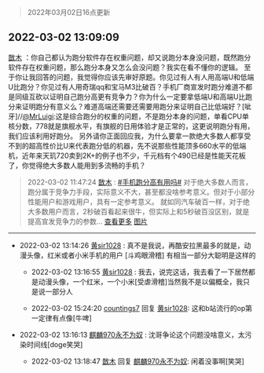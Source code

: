 > 2022年03月02日16点更新
<link rel="stylesheet" href="https://cdn.jsdelivr.net/gh/taotie6/sampleJSON@main/css/photo_show.css">
<meta name="referrer" content="no-referrer" />


 ## 2022-03-02 13:09:09 

 [㪚木](https://www.coolapk.com/feed/33935244?shareKey=NjVjNGM2MWE5YmU4NjIxZjA5NWY~) ：你自己都认为跑分软件存在权重问题，却又说跑分本身没问题，既然跑分软件存在权重问题，那么跑分本身又怎么会没问题？我实在看不懂你的逻辑。
至于你让我回答的问题，我觉得你应该先审好原题。你见过有人有人用高端U和低端U比跑分？你见过有人用奇瑞qq和宝马M3比破百<!--break-->？手机厂商宣发时跑分难道不都是同级互砍以证明自己跑分高更有竞争力？你为什么一定要拿低端U和高端U比跑分来证明跑分有意义么？难道高端还需要还需要用跑分来证明自己比低端好？[呲牙]//<a class="feed-link-uname" href="/u/MrLuigi">@MrLuigi</a>:这是综合跑分的权重的问题，不是跑分本身的问题，单看CPU单核分数，778就是旗舰水平，有旗舰的日用体验才是正常的，这更说明跑分有用，我们应该利用好跑分。
另外请你正面回应我，为什么要拿一款绝大多数人都享受不到的超高性价比U来代表跑分低的机器，先不说那些性能顶多660水平的低端机，近年来天玑720卖到2K+的例子也不少，千元档有个490已经是性能天花板了，你觉得绝大多数人能用到多流畅的手机？ 

<div class="album">
</div>

> 2022-03-02 11:47:24 
> [㪚木](https://www.coolapk.com/feed/33933239?shareKey=YmMzYWM4NTE0Mzg5NjIxZjA5NWY~) : <a class="feed-link-tag" href="/t/手机跑分高有用吗?type=0">#手机跑分高有用吗#</a> 对于绝大多数人而言，跑分属于竞争力手段，实际意义不大，甚至都没啥参考意义。但对于小部分性能用户和游戏用户，具有一定参考意义。 就如同汽车破百一样，对于绝大多数用户而言，2秒破百看起来很牛，但实际上和5秒破百没区别，就是提高宣发竞争力的参数... <a href="">查看更多</a> 
[图片](http://image.coolapk.com/feed/2019/0507/23/1081091_4553_7562@320x166.gif)

 ------- 

- 2022-03-02 13:14:26 [黄sir1028](uid=905870) : 真不是我说，再酷安拉黑最多的就是，动漫头像，红米或者小米手机的用户  [斗鸡眼滑稽]
有相当一部分大聪明是这样的 

    - 2022-03-02 13:16:55 [黄sir1028](uid=905870) : 我去，说完这话，我去看了一下居然都是动漫头像，一个红米，一个小米[受虐滑稽]当然我不是以偏概全，我只是说一部分人 

    - 2022-03-02 15:24:20 [countings7](uid=4259157) 回复 [黄sir1028](uid=905870): 这和b站流行的op第一定律有点像[牛啤] 

- 2022-03-02 13:16:13 [麒麟970永不为奴](uid=3363987) : 沈哥争论这个问题没啥意义，太污染时间线[doge笑哭] 

    - 2022-03-02 13:18:47 [㪚木](uid=1081091) 回复 [麒麟970永不为奴](uid=3363987): 闲着没事啊[笑哭] 

